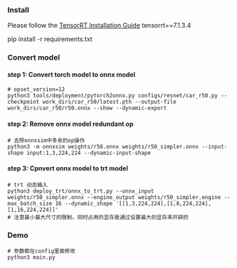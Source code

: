 ### Install
Please follow the [TensorRT Installation Guide](https://docs.nvidia.com/deeplearning/tensorrt/install-guide/index.html)
tensorrt==7.1.3.4

pip install -r requirements.txt

### Convert model

#### step 1: Convert torch model to onnx model
```shell script
# opset_version=12
python3 tools/deployment/pytorch2onnx.py configs/resnet/car_r50.py --checkpoint work_dirs/car_r50/latest.pth --output-file work_dirs/car_r50/r50.onnx --show --dynamic-export
```
#### step 2: Remove onnx model redundant op
```shell script
# 去除onnxsim中多余的op操作
python3 -m onnxsim weights/r50.onnx weights/r50_simpler.onnx --input-shape input:1,3,224,224 --dynamic-input-shape
```
#### step 3: Cpnvert onnx model to trt model
```shell script
# trt 动态输入
python3 deploy_trt/onnx_to_trt.py --onnx_input weights/r50_simpler.onnx --engine_output weights/r50_simpler.engine --max_batch_size 16 --dynamic_shape '[[1,3,224,224],[1,8,224,224],[1,16,224,224]]'
# 注意最小最大尺寸的限制，同时占用的显存是通过设置最大的显存来开辟的
```

### Demo

```shell script
# 参数都在config里面修改
python3 main.py
```